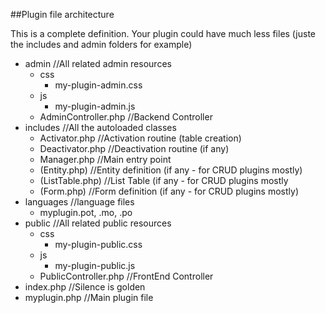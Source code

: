 ##Plugin file architecture

This is a complete definition. Your plugin could have much less files (juste the includes and admin folders for example)

- admin //All related admin resources
	- css
		- my-plugin-admin.css
	- js
		- my-plugin-admin.js 
    - AdminController.php //Backend Controller
- includes //All the autoloaded classes
    - Activator.php //Activation routine (table creation)
    - Deactivator.php //Deactivation routine (if any)
    - Manager.php //Main entry point
    - (Entity.php) //Entity definition (if any - for CRUD plugins mostly)
    - (ListTable.php) //List Table (if any - for CRUD plugins mostly    
    - (Form.php) //Form definition (if any - for CRUD plugins mostly)
- languages //language files
    - myplugin.pot, .mo, .po
- public //All related public resources
	- css 
		- my-plugin-public.css
	- js
		- my-plugin-public.js  
    - PublicController.php //FrontEnd Controller
- index.php //Silence is golden
- myplugin.php //Main plugin file